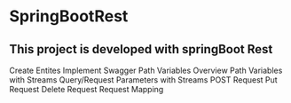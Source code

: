 # SpringBootRest
This project is developed with springBoot Rest
--------------------------------------------------------
Create Entites
Implement Swagger
Path Variables Overview
Path Variables with Streams
Query/Request Parameters with Streams
POST Request
Put Request
Delete Request
Request Mapping
